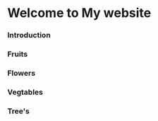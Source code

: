 # Welcome to My website



### Introduction







### Fruits






### Flowers





### Vegtables





### Tree's
